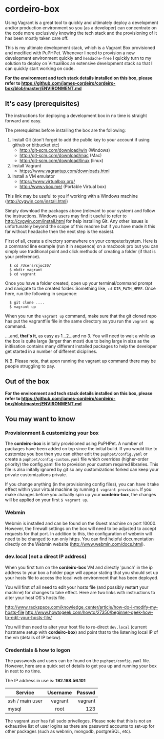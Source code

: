 # cordeiro-box

Using Vagrant is a great tool to quickly and ultimately deploy a development and/or production environment so you (as a developer) can concentrate on the code more exclusively knowing the tech stack and the provisioning of it has been mostly taken care off. 

This is my ultimate development stack, which is a Vagrant Box provisioned and modified with PuPHPet. Whenever I need to provision a new development environment quickly and `headache-free` I quickly turn to my solution to deploy on VirtualBox an extensive development stack so that I can quickly start working on code.

**For the environment and tech stack details installed on this box, please refer to https://github.com/james-cordeiro/cordeiro-box/blob/master/ENVIRONMENT.md**

## It's easy (prerequisites)

The instructions for deploying a development box in no time is straight forward and easy. 

The prerequisites before installing the box are the following:

1. Install Git (don't forget to add the public key to your account if using github or bitbucket etc)
    - http://git-scm.com/download/win (Windows)
    - http://git-scm.com/download/mac (Mac)
    - http://git-scm.com/download/linux (linux)
2. Install Vagrant
    - https://www.vagrantup.com/downloads.html
3. Install a VM emulator
    - https://www.virtualbox.org/
    - http://www.vbox.me/ (Portable Virtual box)

This link may be useful to you if working with a Windows machine (http://cygwin.com/install.html) 

Simply download the packages above (relevant to your system) and follow the instructions. Windows users may find it useful to refer to http://cygwin.com/install.html for help installing Git. Any other issues is unfortunately beyond the scope of this readme but if you have made it this far without headache then the next step is the easiest. 

First of all, create a directory somewhere on your computer/system. Here is a command line example (run it in sequence) on a macbook pro but you can simply use traditional point and click methods of creating a folder (if that is your preference).

``` terminal
  $ cd /Users/sjoc20/
  $ mkdir vagrant
  $ cd vagrant
```

Once you have a folder created, open up your terminal/command prompt and navigate to the created folder. Something like, `cd DIR_PATH_HERE`. Once here, run the following in sequence:

``` shell
  $ git clone ....
  $ vagrant up
```

When you run the `vagrant up` command, make sure that the git cloned repo has put the vagrantfile file in the same directory as you run the `vagrant up` command.

....and, **that's it**, as easy as 1...2...and no 3. You will need to wait a while as the box is quite large (larger than most) due to being large in size as the initlisation contains many different installed packages to help the developer get started in a number of different diciplines. 

N.B. Please note, that upon running the vagrant up command there may be people struggling to pay. 

## Out of the box

**For the environment and tech stack details installed on this box, please refer to https://github.com/james-cordeiro/cordeiro-box/blob/master/ENVIRONMENT.md**

## You may want to know

### Provisionment & customizing your box

The **cordeiro-box** is initally provisioned using PuPHPet. A number of packages have been added on top since the initial build. If you would like to customize you box then you can either edit the `puphpet/config.yaml` or create a `puphpet/config-custom.yaml` file which overrides (higher-order priority) the config.yaml file to provision your custom required libraries. This file is also initally ignored by git so any customizations forked can keep your private customizations private. 

If you change anything (in the provisioning config files), you can have it take effect within your virtual machine by running `$ vagrant provision`. If you make changes before you actually spin up your **cordeiro-box**, the changes will be applied on your first `$ vagrant up`.

### Webmin

Webmin is installed and can be found on the Guest machine on port 10000. However, the firewall settings on the box will need to be adjusted to accept requests for that port. In addition to this, the configuration of webmin will need to be changed to run only https. You can find helpful documentation directly on the Webmin website (http://www.webmin.com/docs.html). 

### dev.local (not a direct IP address)

When you first turn on the **cordeiro-box** VM and directly 'punch' in the ip address to your box a holder page will appear stating that you should set up your hosts file to access the local web environment that has been deployed. 

You will first of all need to edit your hosts file (and possibly restart your machine) for changes to take effect. Here are two links with instructions to alter your host OS's hosts file.

http://www.rackspace.com/knowledge_center/article/how-do-i-modify-my-hosts-file
http://www.howtogeek.com/howto/27350/beginner-geek-how-to-edit-your-hosts-file/

You will then need to alter your host file to re-direct `dev.local` (current hostname setup with **cordeiro-box**) and point that to the listening local IP of the vm (details of IP below).

### Credentials & how to logon

The passwords and users can be found on the `puphpet/config.yaml` file. However, here are a quick set of details to get you up and running your box in next to no time.

The IP address in use is: **192.168.56.101**

| Service          | Username      | Passwd      |
| ---------------- |:-------------:| -----------:|
| ssh / main user  | vagrant       | vagrant     |
| mysql            | root          | 123         |

The vagrant user has full sudo privelleges. Please note that this is not an exhaustive list of user logins as there are password accounts to set-up for other packages (such as webmin, mongodb, postgreSQL, etc).
